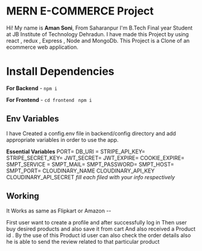# MERN E-COMMERCE Project

Hi! My name is **Aman Soni**, From Saharanpur I'm B.Tech Final year  Student at JB Institute of Technology Dehradun. I have made this Project by using react , redux , Express , Node and MongoDb. This Project is a Clone of an ecommerce web application.

# Install Dependencies

**For Backend** - `npm i`

**For Frontend** - `cd frontend` ` npm i`

## Env Variables

I have Created a config.env file in backend/config directory and add appropriate variables in order to use the app.

**Essential Variables**
PORT=
DB_URI =
STRIPE_API_KEY=
STRIPE_SECRET_KEY=
JWT_SECRET=
JWT_EXPIRE=
COOKIE_EXPIRE=
SMPT_SERVICE =
SMPT_MAIL=
SMPT_PASSWORD=
SMPT_HOST=
SMPT_PORT=
CLOUDINARY_NAME
CLOUDINARY_API_KEY
CLOUDINARY_API_SECRET
_fill each filed with your info respectively_

## Working

 It Works as same as Flipkart or Amazon --
 
  First user want to create a profile and after successfully log in 
  Then user buy desired products and also save it from cart 
  And also received a Product id . 
  By the use of this Product id user can also check the order details
 also he is able to send the review related to that particular product

